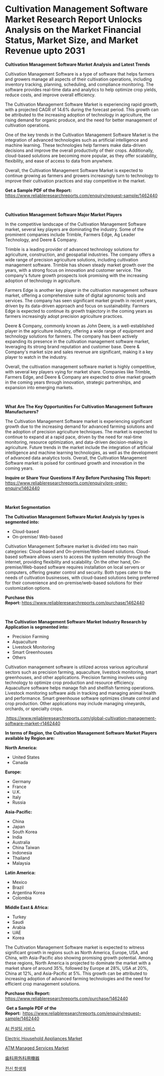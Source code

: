 <p><h1>Cultivation Management Software Market Research Report Unlocks Analysis on the Market Financial Status, Market Size, and Market Revenue upto 2031</h1></p><p><strong>Cultivation Management Software Market Analysis and Latest Trends</strong></p>
<p><p>Cultivation Management Software is a type of software that helps farmers and growers manage all aspects of their cultivation operations, including inventory tracking, planning, scheduling, and compliance monitoring. The software provides real-time data and analytics to help optimize crop yields, reduce costs, and improve overall efficiency.</p><p>The Cultivation Management Software Market is experiencing rapid growth, with a projected CAGR of 14.6% during the forecast period. This growth can be attributed to the increasing adoption of technology in agriculture, the rising demand for organic produce, and the need for better management of cultivation operations.</p><p>One of the key trends in the Cultivation Management Software Market is the integration of advanced technologies such as artificial intelligence and machine learning. These technologies help farmers make data-driven decisions and improve the overall productivity of their crops. Additionally, cloud-based solutions are becoming more popular, as they offer scalability, flexibility, and ease of access to data from anywhere.</p><p>Overall, the Cultivation Management Software Market is expected to continue growing as farmers and growers increasingly turn to technology to improve their cultivation practices and stay competitive in the market.</p></p>
<p><strong>Get a Sample PDF of the Report:&nbsp;</strong> <a href="https://www.reliableresearchreports.com/enquiry/request-sample/1462440">https://www.reliableresearchreports.com/enquiry/request-sample/1462440</a></p>
<p>&nbsp;</p>
<p><strong>Cultivation Management Software Major Market Players</strong></p>
<p><p>In the competitive landscape of the Cultivation Management Software market, several key players are dominating the industry. Some of the prominent companies include Trimble, Farmers Edge, Ag Leader Technology, and Deere & Company. </p><p>Trimble is a leading provider of advanced technology solutions for agriculture, construction, and geospatial industries. The company offers a wide range of precision agriculture solutions, including cultivation management software. Trimble has shown steady market growth over the years, with a strong focus on innovation and customer service. The company's future growth prospects look promising with the increasing adoption of technology in agriculture.</p><p>Farmers Edge is another key player in the cultivation management software market, offering a comprehensive suite of digital agronomic tools and services. The company has seen significant market growth in recent years, driven by its data-driven approach and focus on sustainability. Farmers Edge is expected to continue its growth trajectory in the coming years as farmers increasingly adopt precision agriculture practices.</p><p>Deere & Company, commonly known as John Deere, is a well-established player in the agriculture industry, offering a wide range of equipment and technology solutions for farmers. The company has been actively expanding its presence in the cultivation management software market, leveraging its strong brand reputation and customer base. Deere & Company's market size and sales revenue are significant, making it a key player to watch in the industry.</p><p>Overall, the cultivation management software market is highly competitive, with several key players vying for market share. Companies like Trimble, Farmers Edge, and Deere & Company are expected to drive market growth in the coming years through innovation, strategic partnerships, and expansion into emerging markets.</p></p>
<p>&nbsp;</p>
<p><strong>What Are The Key Opportunities For Cultivation Management Software Manufacturers?</strong></p>
<p><p>The Cultivation Management Software market is experiencing significant growth due to the increasing demand for advanced farming solutions and the adoption of precision agriculture techniques. The market is expected to continue to expand at a rapid pace, driven by the need for real-time monitoring, resource optimization, and data-driven decision-making in agriculture. Future trends in the market include the integration of artificial intelligence and machine learning technologies, as well as the development of advanced data analytics tools. Overall, the Cultivation Management Software market is poised for continued growth and innovation in the coming years.</p></p>
<p><strong>Inquire or Share Your Questions If Any Before Purchasing This Report:</strong> <a href="https://www.reliableresearchreports.com/enquiry/pre-order-enquiry/1462440">https://www.reliableresearchreports.com/enquiry/pre-order-enquiry/1462440</a></p>
<p>&nbsp;</p>
<p><strong>Market Segmentation</strong></p>
<p><strong>The Cultivation Management Software Market Analysis by types is segmented into:</strong></p>
<p><ul><li>Cloud-based</li><li>On-premise/ Web-based</li></ul></p>
<p><p>Cultivation Management Software market is divided into two main categories: Cloud-based and On-premise/Web-based solutions. Cloud-based software allows users to access the system remotely through the internet, providing flexibility and scalability. On the other hand, On-premise/Web-based software requires installation on local servers or computers, offering greater control and security. Both types cater to the needs of cultivation businesses, with cloud-based solutions being preferred for their convenience and on-premise/web-based solutions for their customization options.</p></p>
<p><strong>Purchase this Report:&nbsp;</strong><a href="https://www.reliableresearchreports.com/purchase/1462440">https://www.reliableresearchreports.com/purchase/1462440</a></p>
<p>&nbsp;</p>
<p><strong>The Cultivation Management Software Market Industry Research by Application is segmented into:</strong></p>
<p><ul><li>Precision Farming</li><li>Aquaculture</li><li>Livestock Monitoring</li><li>Smart Greenhouses</li><li>Others</li></ul></p>
<p><p>Cultivation management software is utilized across various agricultural sectors such as precision farming, aquaculture, livestock monitoring, smart greenhouses, and other applications. Precision farming involves using technology to optimize crop production and resource efficiency. Aquaculture software helps manage fish and shellfish farming operations. Livestock monitoring software aids in tracking and managing animal health and performance. Smart greenhouse software optimizes climate control and crop production. Other applications may include managing vineyards, orchards, or specialty crops.</p></p>
<p><a href="https://www.reliableresearchreports.com/global-cultivation-management-software-market-r1462440">&nbsp;https://www.reliableresearchreports.com/global-cultivation-management-software-market-r1462440</a></p>
<p><strong>In terms of Region, the Cultivation Management Software Market Players available by Region are:</strong></p>
<p>
    <p> <strong> North America: </strong>
        <ul>
            <li>United States</li>
            <li>Canada</li>
        </ul>
        </p> 
    <p> <strong> Europe: </strong>
        <ul>
            <li>Germany</li>
            <li>France</li>
            <li>U.K.</li>
            <li>Italy</li>
            <li>Russia</li>
        </ul>
        </p> 
    <p> <strong> Asia-Pacific: </strong>
        <ul>
            <li>China</li>
            <li>Japan</li>
            <li>South Korea</li>
            <li>India</li>
            <li>Australia</li>
            <li>China Taiwan</li>
            <li>Indonesia</li>
            <li>Thailand</li>
            <li>Malaysia</li>
        </ul>
        </p> 
    <p> <strong> Latin America: </strong>
        <ul>
            <li>Mexico</li>
            <li>Brazil</li>
            <li>Argentina Korea</li>
            <li>Colombia</li>
        </ul>
        </p> 
    <p> <strong> Middle East & Africa: </strong>
        <ul>
            <li>Turkey</li>
            <li>Saudi</li>
            <li>Arabia</li>
            <li>UAE</li>
            <li>Korea</li>
        </ul>
    </p>
    </p>
<p><p>The Cultivation Management Software market is expected to witness significant growth in regions such as North America, Europe, USA, and China, with Asia-Pacific also showing promising growth potential. Among these regions, North America is projected to dominate the market with a market share of around 35%, followed by Europe at 28%, USA at 20%, China at 12%, and Asia-Pacific at 5%. This growth can be attributed to increasing adoption of advanced farming technologies and the need for efficient crop management solutions.</p></p>
<p><strong>Purchase this Report: </strong><a href="https://www.reliableresearchreports.com/purchase/1462440">https://www.reliableresearchreports.com/purchase/1462440</a></p>
<p>&nbsp;<strong>Get a Sample PDF of the Report:&nbsp;&nbsp;</strong><a href="https://www.reliableresearchreports.com/enquiry/request-sample/1462440">https://www.reliableresearchreports.com/enquiry/request-sample/1462440</a></p>
<p><strong></strong></p>
<p><p><a href="https://medium.com/@fly879567/%EC%9D%B8%EA%B3%B5%EC%A7%80%EB%8A%A5-%EC%BB%A8%EC%84%A4%ED%8C%85-%EC%84%9C%EB%B9%84%EC%8A%A4-%EC%8B%9C%EC%9E%A5%EC%9D%80-%EC%8B%9C%EC%9E%A5-%EC%A0%90%EC%9C%A0%EC%9C%A8-%ED%81%AC%EA%B8%B0-%EB%B0%8F-2031%EB%85%84%EA%B9%8C%EC%A7%80-%EC%98%88%EC%83%81%EB%90%98%EB%8A%94-%EC%98%88%EC%B8%A1%EC%97%90-%EC%B4%88%EC%A0%90%EC%9D%84-%EB%A7%9E%EC%B6%94%EA%B3%A0-%EC%9E%88%EC%8A%B5%EB%8B%88%EB%8B%A4-b810905d79cd">AI 컨설팅 서비스</a></p><p><a href="https://issuu.com/reportprime-2/docs/electric-household-appliances-market-size-2030.ppt">Electric Household Appliances Market</a></p><p><a href="https://github.com/LibbySpencer2018/Market-Research-Report-List-1/blob/main/atm-managed-services-market.md">ATM Managed Services Market</a></p><p><a href="https://medium.com/@jarredmertz53/%E6%AD%AF%E7%A7%91%E6%89%8B%E8%A1%93%E5%99%A8%E5%85%B7%E5%B8%82%E5%A0%B4%E5%88%86%E6%9E%90-%E3%81%9D%E3%81%AEcagr-%E5%B8%82%E5%A0%B4%E3%82%BB%E3%82%B0%E3%83%A1%E3%83%B3%E3%83%86%E3%83%BC%E3%82%B7%E3%83%A7%E3%83%B3-%E3%81%8A%E3%82%88%E3%81%B3%E3%82%B0%E3%83%AD%E3%83%BC%E3%83%90%E3%83%AB%E7%94%A3%E6%A5%AD%E6%A6%82%E8%A6%81-8c866fde3f9e">歯科用外科用機器</a></p><p><a href="https://medium.com/@genius6587678/%EC%8B%9C%EC%8A%A4%ED%85%9C-%ED%95%AD%EC%83%9D%EC%A0%9C-%EC%8B%9C%EC%9E%A5-2031%EB%85%84%EA%B9%8C%EC%A7%80%EC%9D%98-%ED%8A%B8%EB%A0%8C%EB%93%9C-%EC%98%88%EC%B8%A1-%EB%B0%8F-%EA%B2%BD%EC%9F%81-%EB%B6%84%EC%84%9D-6c3880497441">전신 항생제</a></p></p>